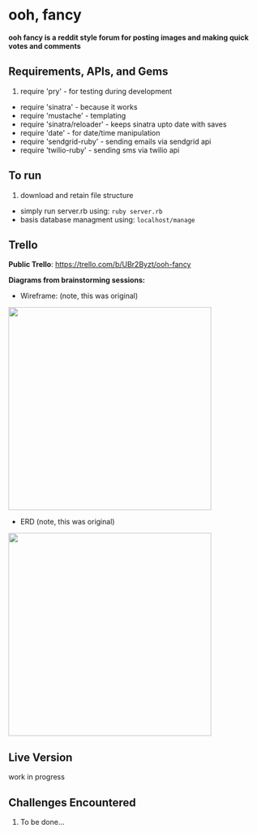 # ooh, fancy

**ooh fancy is a reddit style forum for posting images and making quick votes and comments**

## Requirements, APIs, and Gems
1. require 'pry' - for testing during development
- require 'sinatra' - because it works
- require 'mustache' - templating
- require 'sinatra/reloader' - keeps sinatra upto date with saves
- require 'date' - for date/time manipulation
- require 'sendgrid-ruby' - sending emails via sendgrid api
- require 'twilio-ruby' - sending sms via twilio api

## To run
1. download and retain file structure
- simply run server.rb using:
`ruby server.rb`
- basis database managment using:
`localhost/manage`

## Trello
**Public Trello**:
https://trello.com/b/UBr2Byzt/ooh-fancy

**Diagrams from brainstorming sessions:**

* Wireframe:
(note, this was original)

 <img src=https://trello-attachments.s3.amazonaws.com/5492f97732633e7ec51b70ec/600x450/bc249e3a13e0c902a82b7e2bfb4853d8/2014-12-18_10.52.51.jpg width=400>

* ERD
(note, this was original)

 <img src=https://trello-attachments.s3.amazonaws.com/5492f2555a38ae8e6d86a6a8/600x450/8378376cf28ae2782fde2b6787c85e38/2014-12-18_14.50.41.jpg width=400>

## Live Version
work in progress

## Challenges Encountered

1. To be done...